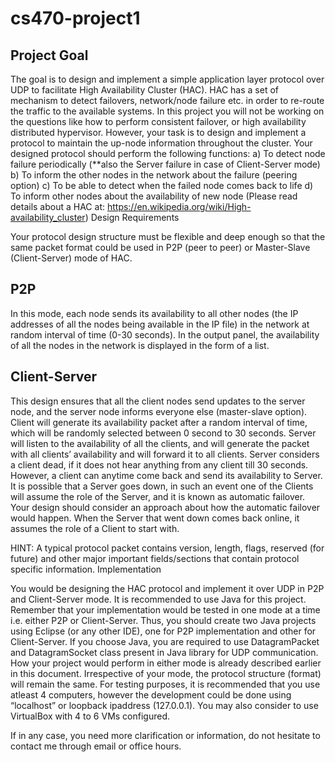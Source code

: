 # cs470-project1 #
## Project Goal ##

The goal is to design and implement a simple application layer protocol over UDP to facilitate High Availability Cluster (HAC). HAC has a set of mechanism to detect failovers, network/node failure etc. in order to re-route the traffic to the available systems. In this project you will not be working on the questions like how to perform consistent failover, or high availability distributed hypervisor. However, your task is to design and implement a protocol to maintain the up-node information throughout the cluster. Your designed protocol should perform the following functions:
a) To detect node failure periodically (**also the Server failure in case of Client-Server mode)
b) To inform the other nodes in the network about the failure (peering option)
c) To be able to detect when the failed node comes back to life
d) To inform other nodes about the availability of new node
(Please read details about a HAC at: https://en.wikipedia.org/wiki/High-availability_cluster)
Design Requirements

Your protocol design structure must be flexible and deep enough so that the same packet format could be used in P2P (peer to peer) or Master-Slave (Client-Server) mode of HAC.

## P2P ## 
In this mode, each node sends its availability to all other nodes (the IP addresses of all the nodes being available in the IP file) in the network at random interval of time (0-30 seconds). In the output panel, the availability of all the nodes in the network is displayed in the form of a list.

## Client-Server ##
This design ensures that all the client nodes send updates to the server node, and the server node informs everyone else (master-slave option). Client will generate its availability packet after a random interval of time, which will be randomly selected between 0 second to 30 seconds. Server will listen to the availability of all the clients, and will generate the packet with all clients’ availability and will forward it to all clients. Server considers a client dead, if it does not hear anything from any client till 30 seconds. However, a client can anytime come back and send its availability to Server. It is possible that a Server goes down, in such an event one of the Clients will assume the role of the Server, and it is known as automatic failover. Your design should consider an approach about how the automatic failover would happen. When the Server that went down comes back online, it assumes the role of a Client to start with.

HINT: A typical protocol packet contains version, length, flags, reserved (for future) and other major important fields/sections that contain protocol specific information.
Implementation

You would be designing the HAC protocol and implement it over UDP in P2P and Client-Server mode. It is recommended to use Java for this project. Remember that your implementation would be tested in one mode at a time i.e. either P2P or Client-Server. Thus, you should create two Java projects using Eclipse (or any other IDE), one for P2P implementation and other for Client-Server. If you choose Java, you are required to use DatagramPacket and DatagramSocket class present in Java library for UDP communication. How your project would perform in either mode is already described earlier in this document. Irrespective of your mode, the protocol structure (format) will remain the same. For testing purposes, it is recommended that you use atleast 4 computers, however the development could be done using “localhost” or loopback ipaddress (127.0.0.1). You may also consider to use VirtualBox with 4 to 6 VMs configured.

If in any case, you need more clarification or information, do not hesitate to contact me through email or office hours.
